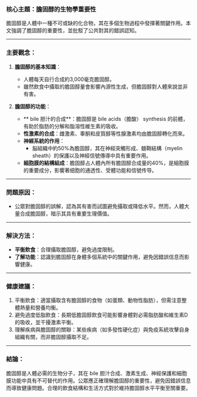 ### 核心主題：膽固醇的生物學重要性

膽固醇是人體中一種不可或缺的化合物，其在多個生物過程中發揮著關鍵作用。本文強調了膽固醇的重要性，並批駁了公共對其的錯誤認知。

---

### 主要觀念：

1. **膽固醇的基本知識**：
   - 人體每天自行合成約3,000毫克膽固醇。
   - 雖然飲食中攝取的膽固醇量會影響內源性生成，但膽固醇對人體來說並非有害。

2. **膽固醇的功能**：
   - ** bile 胆汁的合成**：膽固醇是 bile acids（膽酸） synthesis 的前體，有助於脂肪的分解和脂溶性維生素的吸收。
   - **性激素的合成**：雌激素、睾酮和皮質醇等性腺激素均由膽固醇轉化而來。
   - **神經系統的作用**：
     - 脳組織中約50%為膽固醇，其在神經突觸形成、髓鞘結構（myelin sheath）的保護以及神經信號傳導中具有重要作用。
   - **細胞膜的結構組成**：膽固醇占人體內所有膽固醇合成量的40%，是細胞膜的重要成分，影響著细胞的通透性、受體功能和信號传导。

---

### 問題原因：

- 公眾對膽固醇的誤解，認為其有害而試圖避免攝取或降低水平。然而，人體大量合成膽固醇，暗示其具有重要生理價值。

---

### 解決方法：

- **平衡飲食**：合理攝取膽固醇，避免過度限制。
- **了解功能**：認識到膽固醇在身體多個系統中的關鍵作用，避免因錯誤信息而影響健康。

---

### 健康建議：

1. 平衡飲食：適當攝取含有膽固醇的食物（如蛋類、動物性脂肪），但需注意整體熱量和營養均衡。
2. 避免過度低脂飲食：長期低膽固醇飲食可能影響身體對必需脂肪酸和維生素D的吸收，並干擾激素平衡。
3. 理解疾病與膽固醇的關聯：某些疾病（如多發性硬化症）與免疫系統攻擊自身組織有關，而非膽固醇攝取不足。

---

### 結論：

膽固醇是人體必需的生物分子，其在 bile 胆汁合成、激素生成、神經保護和細胞膜功能中具有不可替代的作用。公眾應正確理解膽固醇的重要性，避免因錯誤信息而導致健康問題。合理的飲食結構和生活方式對於維持膽固醇水平平衡至關重要。